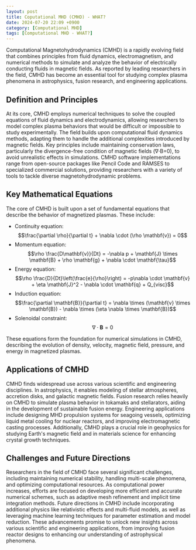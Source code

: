 ```yaml
---
layout: post
title: Coputational MHD (CMHD) - WHAT?
date: 2024-07-20 22:09 +0900
category: [Computational MHD]
tags: [Computational MHD - WHAT?]
---
```


Computational Magnetohydrodynamics (CMHD) is a rapidly evolving field that combines principles from fluid dynamics, electromagnetism, and numerical methods to simulate and analyze the behavior of electrically conducting fluids in magnetic fields. As reported by leading researchers in the field, CMHD has become an essential tool for studying complex plasma phenomena in astrophysics, fusion research, and engineering applications.

## Definition and Principles

At its core, CMHD employs numerical techniques to solve the coupled equations of fluid dynamics and electrodynamics, allowing researchers to model complex plasma behaviors that would be difficult or impossible to study experimentally. The field builds upon computational fluid dynamics methods, adapting them to handle the additional complexities introduced by magnetic fields. Key principles include maintaining conservation laws, particularly the divergence-free condition of magnetic fields (∇⋅B=0), to avoid unrealistic effects in simulations. CMHD software implementations range from open-source packages like Pencil Code and RAMSES to specialized commercial solutions, providing researchers with a variety of tools to tackle diverse magnetohydrodynamic problems.

## Key Mathematical Equations

The core of CMHD is built upon a set of fundamental equations that describe the behavior of magnetized plasmas. These include:

- Continuity equation: $$\frac{\partial \rho}{\partial t} + \nabla \cdot (\rho \mathbf{v}) = 0$$
- Momentum equation: $$\rho \frac{D\mathbf{v}}{Dt} = -\nabla p + \mathbf{J} \times \mathbf{B} + \rho \mathbf{g} + \nabla \cdot \mathbf{\tau}$$
- Energy equation: $$\rho \frac{D}{Dt}\left(\frac{e}{\rho}\right) = -p\nabla \cdot \mathbf{v} + \eta \mathbf{J}^2 - \nabla \cdot \mathbf{q} + Q_{visc}$$
- Induction equation: $$\frac{\partial \mathbf{B}}{\partial t} = \nabla \times (\mathbf{v} \times \mathbf{B}) - \nabla \times (\eta \nabla \times \mathbf{B})$$
- Solenoidal constraint: $$\nabla \cdot \mathbf{B} = 0$$

These equations form the foundation for numerical simulations in CMHD, describing the evolution of density, velocity, magnetic field, pressure, and energy in magnetized plasmas.

## Applications of CMHD

CMHD finds widespread use across various scientific and engineering disciplines. In astrophysics, it enables modeling of stellar atmospheres, accretion disks, and galactic magnetic fields. Fusion research relies heavily on CMHD to simulate plasma behavior in tokamaks and stellarators, aiding in the development of sustainable fusion energy. Engineering applications include designing MHD propulsion systems for seagoing vessels, optimizing liquid metal cooling for nuclear reactors, and improving electromagnetic casting processes. Additionally, CMHD plays a crucial role in geophysics for studying Earth's magnetic field and in materials science for enhancing crystal growth techniques.

## Challenges and Future Directions

Researchers in the field of CMHD face several significant challenges, including maintaining numerical stability, handling multi-scale phenomena, and optimizing computational resources. As computational power increases, efforts are focused on developing more efficient and accurate numerical schemes, such as adaptive mesh refinement and implicit time integration methods. Future directions in CMHD include incorporating additional physics like relativistic effects and multi-fluid models, as well as leveraging machine learning techniques for parameter estimation and model reduction. These advancements promise to unlock new insights across various scientific and engineering applications, from improving fusion reactor designs to enhancing our understanding of astrophysical phenomena.
